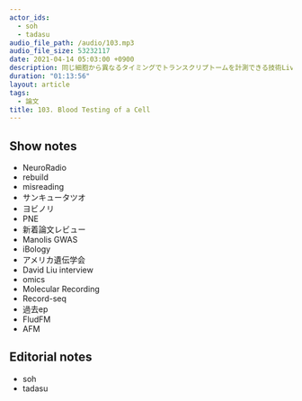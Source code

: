 ```yaml
---
actor_ids:
  - soh
  - tadasu
audio_file_path: /audio/103.mp3
audio_file_size: 53232117
date: 2021-04-14 05:03:00 +0900
description: 同じ細胞から異なるタイミングでトランスクリプトームを計測できる技術Live-seqの原著論文を読みました。
duration: "01:13:56"
layout: article
tags:
  - 論文
title: 103. Blood Testing of a Cell
---
```


## Show notes
- NeuroRadio
- rebuild
- misreading
- サンキュータツオ
- ヨビノリ
- PNE
- 新着論文レビュー
-  Manolis GWAS
- iBology
- アメリカ遺伝学会
- David Liu interview
- omics
- Molecular Recording
- Record-seq
- 過去ep
- FludFM
- AFM

## Editorial notes
- soh
- tadasu
